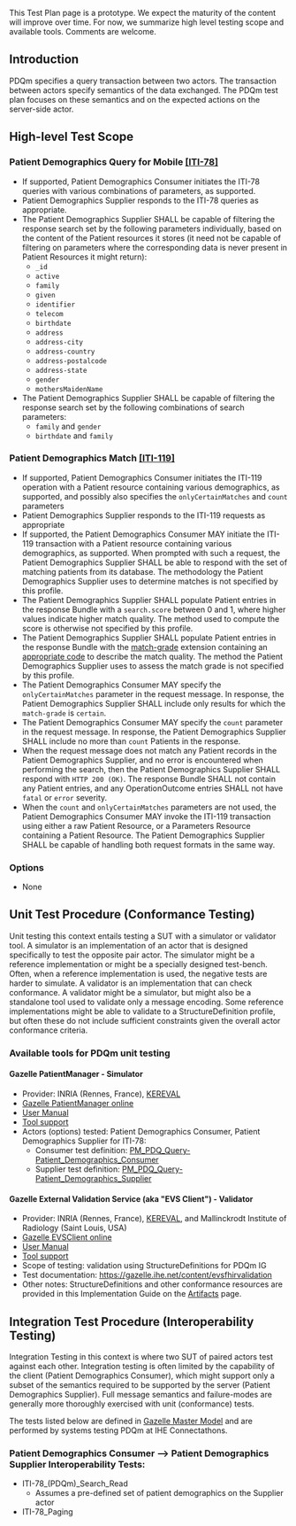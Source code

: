 <div markdown="1" class="stu-note">

This Test Plan page is a prototype. We expect the maturity of the content will improve over time. For now, we summarize high level testing scope and available tools. Comments are welcome.
</div>

## Introduction

PDQm specifies a query transaction between two actors. The transaction between actors specify semantics of the data exchanged. The PDQm test plan focuses on these semantics and on the expected actions on the server-side actor.

## High-level Test Scope

### Patient Demographics Query for Mobile [[ITI-78]](ITI-78.html) 

* If supported, Patient Demographics Consumer initiates the ITI-78 queries with various combinations of parameters, as supported.
* Patient Demographics Supplier responds to the ITI-78 queries as appropriate.
* The Patient Demographics Supplier SHALL be capable of filtering the response search set by the following parameters individually, based on the content of the Patient resources it stores (it need not be capable of filtering on parameters where the corresponding data is never present in Patient Resources it might return):
  * `_id`
  * `active`
  * `family`
  * `given`
  * `identifier`
  * `telecom`
  * `birthdate`
  * `address`
  * `address-city`
  * `address-country`
  * `address-postalcode`
  * `address-state`
  * `gender`
  * `mothersMaidenName`
* The Patient Demographics Supplier SHALL be capable of filtering the response search set by the following combinations of search parameters:
  * `family` and `gender`
  * `birthdate` and `family`

### Patient Demographics Match [[ITI-119]](ITI-119.html) 

* If supported, Patient Demographics Consumer initiates the ITI-119 operation with a Patient resource containing various demographics, as supported, and possibly also specifies the `onlyCertainMatches` and `count` parameters
* Patient Demographics Supplier responds to the ITI-119 requests as appropriate 
* If supported, the Patient Demographics Consumer MAY initiate the ITI-119 transaction with a Patient resource containing various demographics, as supported. When prompted with such a request, the Patient Demographics Supplier SHALL be able to respond with the set of matching patients from its database. The methodology the Patient Demographics Supplier uses to determine matches is not specified by this profile. 
* The Patient Demographics Supplier SHALL populate Patient entries in the response Bundle with a `search.score` between 0 and 1, where higher values indicate higher match quality. The method used to compute the score is otherwise not specified by this profile. 
* The Patient Demographics Supplier SHALL populate Patient entries in the response Bundle with the [match-grade]({{site.data.fhir.path}}extension-match-grade.html) extension containing an [appropriate code]({{site.data.fhir.path}}valueset-match-grade.html) to describe the match quality. The method the Patient Demographics Supplier uses to assess the match grade is not specified by this profile. 
* The Patient Demographics Consumer MAY specify the `onlyCertainMatches` parameter in the request message. In response, the Patient Demographics Supplier SHALL include only results for which the `match-grade` is `certain`. 
* The Patient Demographics Consumer MAY specify the `count` parameter in the request message. In response, the Patient Demographics Supplier SHALL include no more than `count` Patients in the response. 
* When the request message does not match any Patient records in the Patient Demographics Supplier, and no error is encountered when performing the search, then the Patient Demographics Supplier SHALL respond with `HTTP 200 (OK)`. The response Bundle SHALL not contain any Patient entries, and any OperationOutcome entries SHALL not have `fatal` or `error` severity. 
* When the `count` and `onlyCertainMatches` parameters are not used, the Patient Demographics Consumer MAY invoke the ITI-119 transaction using either a raw Patient Resource, or a Parameters Resource containing a Patient Resource. The Patient Demographics Supplier SHALL be capable of handling both request formats in the same way.  

### Options 

* None

## Unit Test Procedure (Conformance Testing)

Unit testing this context entails testing a SUT with a simulator or validator tool. A simulator is an implementation of an actor that is designed specifically to test the opposite pair actor. The simulator might be a reference implementation or might be a specially designed test-bench. Often, when a reference implementation is used, the negative tests are harder to simulate. A validator is an implementation that can check conformance. A validator might be a simulator, but might also be a standalone tool used to validate only a message encoding. Some reference implementations might be able to validate to a StructureDefinition profile, but often these do not include sufficient constraints given the overall actor conformance criteria. 

### Available tools for PDQm unit testing

#### Gazelle PatientManager - Simulator 

* Provider: INRIA (Rennes, France), [KEREVAL](https://www.kereval.com/)
* [Gazelle PatientManager online](https://gazelle.ihe.net/PatientManager/home.seam)
* [User Manual](https://gazelle.ihe.net/gazelle-documentation/Patient-Manager/user.html)
* [Tool support](https://gazelle.ihe.net/jira/projects/PAM)
* Actors (options) tested: Patient Demographics Consumer, Patient Demographics Supplier for ITI-78:
  *  Consumer test definition: [PM_PDQ_Query-Patient_Demographics_Consumer](https://gazelle.ihe.net/content/pmpdqquery-patientdemographicsconsumer)
  *  Supplier test definition: [PM_PDQ_Query-Patient_Demographics_Supplier](https://gazelle.ihe.net/content/pmpdqquery-patientdemographicssupplier)

#### Gazelle External Validation Service (aka "EVS Client") - Validator

* Provider: INRIA (Rennes, France), [KEREVAL](https://www.kereval.com/), and Mallinckrodt Institute of Radiology (Saint Louis, USA) 
* [Gazelle EVSClient online](https://gazelle.ihe.net/evs/home.seam)
* [User Manual](https://gazelle.ihe.net/gazelle-documentation/EVS-Client/user.html)
* [Tool support](https://gazelle.ihe.net/jira/browse/EVSCLT)
* Scope of testing: validation using StructureDefinitions for PDQm IG
* Test documentation: https://gazelle.ihe.net/content/evsfhirvalidation
* Other notes: StructureDefinitions and other conformance resources are provided in this Implementation Guide on the [Artifacts](artifacts.html) page.


## Integration Test Procedure (Interoperability Testing)

Integration Testing in this context is where two SUT of paired actors test against each other. Integration testing is often limited by the capability of the client (Patient Demographics Consumer), which might support only a subset of the semantics required to be supported by the server (Patient Demographics Supplier). Full message semantics and failure-modes are generally more thoroughly exercised with unit (conformance) tests.

The tests listed below are defined in [Gazelle Master Model](https://gazelle.ihe.net/GMM) and are performed by systems testing PDQm at IHE Connectathons.

### Patient Demographics Consumer --> Patient Demographics Supplier Interoperability Tests:

* ITI-78_(PDQm)_Search_Read
  * Assumes a pre-defined set of patient demographics on the Supplier actor
* ITI-78_Paging
